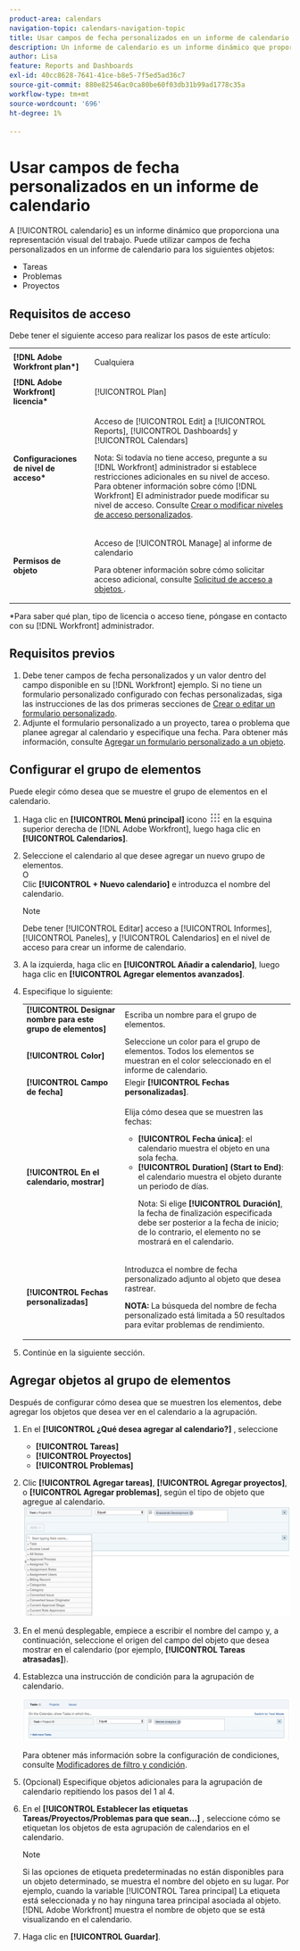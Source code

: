 ```yaml
---
product-area: calendars
navigation-topic: calendars-navigation-topic
title: Usar campos de fecha personalizados en un informe de calendario
description: Un informe de calendario es un informe dinámico que proporciona una representación visual del trabajo. Puede utilizar campos de fecha personalizados en un informe de calendario para tareas, problemas y proyectos.
author: Lisa
feature: Reports and Dashboards
exl-id: 40cc8628-7641-41ce-b8e5-7f5ed5ad36c7
source-git-commit: 880e82546ac0ca80be60f03db31b99ad1778c35a
workflow-type: tm+mt
source-wordcount: '696'
ht-degree: 1%

---
```


# Usar campos de fecha personalizados en un informe de calendario

A [!UICONTROL calendario] es un informe dinámico que proporciona una representación visual del trabajo. Puede utilizar campos de fecha personalizados en un informe de calendario para los siguientes objetos:

* Tareas
* Problemas
* Proyectos

## Requisitos de acceso

Debe tener el siguiente acceso para realizar los pasos de este artículo:

<table style="table-layout:auto"> 
 <col> 
 </col> 
 <col> 
 </col> 
 <tbody> 
  <tr> 
   <td role="rowheader"><strong>[!DNL Adobe Workfront plan*]</strong></td> 
   <td> <p>Cualquiera</p> </td> 
  </tr> 
  <tr> 
   <td role="rowheader"><strong>[!DNL Adobe Workfront] licencia*</strong></td> 
   <td> <p>[!UICONTROL Plan] </p> </td> 
  </tr> 
  <tr> 
   <td role="rowheader"><strong>Configuraciones de nivel de acceso*</strong></td> 
   <td> <p>Acceso de [!UICONTROL Edit] a [!UICONTROL Reports], [!UICONTROL Dashboards] y [!UICONTROL Calendars]</p> <p>Nota: Si todavía no tiene acceso, pregunte a su [!DNL Workfront] administrador si establece restricciones adicionales en su nivel de acceso. Para obtener información sobre cómo [!DNL Workfront] El administrador puede modificar su nivel de acceso. Consulte <a href="../../../administration-and-setup/add-users/configure-and-grant-access/create-modify-access-levels.md" class="MCXref xref">Crear o modificar niveles de acceso personalizados</a>.</p> </td> 
  </tr> 
  <tr> 
   <td role="rowheader"><strong>Permisos de objeto</strong></td> 
   <td> <p>Acceso de [!UICONTROL Manage] al informe de calendario</p> <p>Para obtener información sobre cómo solicitar acceso adicional, consulte <a href="../../../workfront-basics/grant-and-request-access-to-objects/request-access.md" class="MCXref xref">Solicitud de acceso a objetos </a>.</p> </td> 
  </tr> 
 </tbody> 
</table>

&#42;Para saber qué plan, tipo de licencia o acceso tiene, póngase en contacto con su [!DNL Workfront] administrador.

## Requisitos previos

1. Debe tener campos de fecha personalizados y un valor dentro del campo disponible en su [!DNL Workfront] ejemplo. Si no tiene un formulario personalizado configurado con fechas personalizadas, siga las instrucciones de las dos primeras secciones de [Crear o editar un formulario personalizado](../../../administration-and-setup/customize-workfront/create-manage-custom-forms/create-or-edit-a-custom-form.md).
1. Adjunte el formulario personalizado a un proyecto, tarea o problema que planee agregar al calendario y especifique una fecha. Para obtener más información, consulte [Agregar un formulario personalizado a un objeto](../../../workfront-basics/work-with-custom-forms/add-a-custom-form-to-an-object.md).

## Configurar el grupo de elementos

Puede elegir cómo desea que se muestre el grupo de elementos en el calendario.

1. Haga clic en **[!UICONTROL Menú principal]** icono ![](assets/main-menu-icon.png) en la esquina superior derecha de [!DNL Adobe Workfront], luego haga clic en **[!UICONTROL Calendarios]**.

1. Seleccione el calendario al que desee agregar un nuevo grupo de elementos.\
   O\
   Clic **[!UICONTROL + Nuevo calendario]** e introduzca el nombre del calendario.

   >[!NOTE]
   >
   >Debe tener [!UICONTROL Editar] acceso a [!UICONTROL Informes], [!UICONTROL Paneles], y [!UICONTROL Calendarios] en el nivel de acceso para crear un informe de calendario.

1. A la izquierda, haga clic en **[!UICONTROL Añadir a calendario]**, luego haga clic en **[!UICONTROL Agregar elementos avanzados]**.

1. Especifique lo siguiente:

   <table style="table-layout:auto">
    <col>
    <col>
    <tbody>
     <tr>
      <td role="rowheader"><strong>[!UICONTROL Designar nombre para este grupo de elementos]</strong></td>
      <td>Escriba un nombre para el grupo de elementos.</td>
     </tr>
     <tr>
      <td role="rowheader"><strong>[!UICONTROL Color]</strong></td>
      <td>Seleccione un color para el grupo de elementos. Todos los elementos se muestran en el color seleccionado en el informe de calendario.</td>
     </tr>
     <tr>
      <td role="rowheader"><strong>[!UICONTROL Campo de fecha]</strong></td>
      <td>Elegir <strong>[!UICONTROL Fechas personalizadas]</strong>.<br></td>
     </tr>
     <tr>
      <td role="rowheader"><strong>[!UICONTROL En el calendario, mostrar]</strong></td>
      <td><p>Elija cómo desea que se muestren las fechas:</p>
       <ul>
        <li><strong>[!UICONTROL Fecha única]</strong>: el calendario muestra el objeto en una sola fecha.</li>
        <li><strong>[!UICONTROL Duration] (Start to End)</strong>: el calendario muestra el objeto durante un periodo de días.<br><p>Nota: Si elige <strong>[!UICONTROL Duración]</strong>, la fecha de finalización especificada debe ser posterior a la fecha de inicio; de lo contrario, el elemento no se mostrará en el calendario.</p></li>
       </ul></td>
     </tr>
     <tr data-mc-conditions="">
      <td role="rowheader"><strong>[!UICONTROL Fechas personalizadas]</strong></td>
      <td><p>Introduzca el nombre de fecha personalizado adjunto al objeto que desea rastrear.</p><p><strong>NOTA:</strong> La búsqueda del nombre de fecha personalizado está limitada a 50 resultados para evitar problemas de rendimiento.</td>
     </tr>
    </tbody>
   </table>

1. Continúe en la siguiente sección.

## Agregar objetos al grupo de elementos

Después de configurar cómo desea que se muestren los elementos, debe agregar los objetos que desea ver en el calendario a la agrupación.

1. En el **[!UICONTROL ¿Qué desea agregar al calendario?]** , seleccione

   * **[!UICONTROL Tareas]**
   * **[!UICONTROL Proyectos]**
   * **[!UICONTROL Problemas]**

1. Clic **[!UICONTROL Agregar tareas]**, **[!UICONTROL Agregar proyectos]**, o **[!UICONTROL Agregar problemas]**, según el tipo de objeto que agregue al calendario.\
   ![Seleccionar objeto para calendario](assets/field-name.png)

1. En el menú desplegable, empiece a escribir el nombre del campo y, a continuación, seleccione el origen del campo del objeto que desea mostrar en el calendario (por ejemplo, **[!UICONTROL Tareas atrasadas]**).
1. Establezca una instrucción de condición para la agrupación de calendario.

   ![Declaración de condición](assets/condition-statement-calendar.png)

   Para obtener más información sobre la configuración de condiciones, consulte [Modificadores de filtro y condición](../../../reports-and-dashboards/reports/reporting-elements/filter-condition-modifiers.md).

1. (Opcional) Especifique objetos adicionales para la agrupación de calendario repitiendo los pasos del 1 al 4.
1. En el **[!UICONTROL Establecer las etiquetas Tareas/Proyectos/Problemas para que sean...]** , seleccione cómo se etiquetan los objetos de esta agrupación de calendarios en el calendario.

   >[!NOTE]
   >
   >Si las opciones de etiqueta predeterminadas no están disponibles para un objeto determinado, se muestra el nombre del objeto en su lugar. Por ejemplo, cuando la variable [!UICONTROL Tarea principal] La etiqueta está seleccionada y no hay ninguna tarea principal asociada al objeto. [!DNL Adobe Workfront] muestra el nombre de objeto que se está visualizando en el calendario.

1. Haga clic en **[!UICONTROL Guardar]**.
